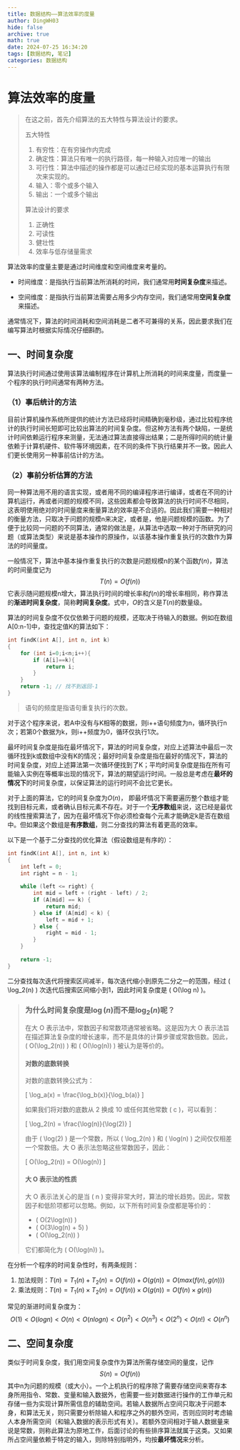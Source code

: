 ```yaml
---
title: 数据结构——算法效率的度量
author: DingWH03
hide: false
archive: true
math: true                  
date: 2024-07-25 16:34:20
tags: [数据结构, 笔记]
categories: 数据结构
---
```

# 算法效率的度量

> 在这之前，首先介绍算法的五大特性与算法设计的要求。
> 
> 五大特性
>
> 1. 有穷性：在有穷操作内完成
> 2. 确定性：算法只有唯一的执行路径，每一种输入对应唯一的输出
> 3. 可行性：算法中描述的操作都是可以通过已经实现的基本运算执行有限次来实现的。
> 4. 输入：零个或多个输入
> 5. 输出：一个或多个输出
>
> 算法设计的要求
>
> 1. 正确性
> 2. 可读性
> 3. 健壮性
> 4. 效率与低存储量需求

算法效率的度量主要是通过时间维度和空间维度来考量的。

- 时间维度：是指执行当前算法所消耗的时间，我们通常用**时间复杂度**来描述。

- 空间维度：是指执行当前算法需要占用多少内存空间，我们通常用**空间复杂度**来描述。

通常情况下，算法的时间消耗和空间消耗是二者不可兼得的关系，因此要求我们在编写算法时根据实际情况仔细斟酌。

## 一、时间复杂度

算法执行时间通过使用该算法编制程序在计算机上所消耗的时间来度量，而度量一个程序的执行时间通常有两种方法。

### （1）事后统计的方法

目前计算机操作系统所提供的统计方法已经将时间精确到毫秒级，通过比较程序统计的执行时间长短即可比较出算法的时间复杂度。但这种方法有两个缺陷，一是统计时间依赖运行程序来测量，无法通过算法直接得出结果；二是所得时间的统计量依赖于计算机硬件、软件等环境因素，在不同的条件下执行结果并不一致。因此人们更长使用另一种事前估计的方法。

### （2）事前分析估算的方法

同一种算法用不用的语言实现，或者用不同的编译程序进行编译，或者在不同的计算机运行，再或者问题的规模不同，这些因素都会导致算法的执行时间不尽相同，这表明使用绝对的时间量度来衡量算法的效率是不合适的。因此我们需要一种相对的衡量方法，只取决于问题的规模n来决定，或者是，他是问题规模的函数。为了便于比较同一问题的不同算法，通常的做法是，从算法中选取一种对于所研究的问题（或算法类型）来说是基本操作的原操作，以该基本操作重复执行的次数作为算法的时间量度。

一般情况下，算法中基本操作重复执行的次数是问题规模n的某个函数$f(n)$，算法的时间量度记为
$$
T(n)=O(f(n))
$$
它表示随问题规模n增大，算法执行时间的增长率和$f(n)$的增长率相同，称作算法的**渐进时间复杂度**，简称**时间复杂度**。式中，$O$的含义是$T(n)$的数量级。

算法的时间复杂度不仅仅依赖于问题的规模，还取决于待输入的数据。例如在数组A[0:n-1]中，查找定值K的算法如下：

```c++
int findK(int A[], int n, int k)
{
	for (int i=0;i<n;i++){
        if (A[i]==k){
            return i;
        }
    }
    return -1; // 找不到返回-1
}
```

> 语句的频度是指语句重复执行的次数。

对于这个程序来说，若A中没有与K相等的数据，则i++语句频度为n，循环执行n次；若第0个数据为k，则i++频度为0，循环仅执行1次。

最坏时间复杂度是指在最坏情况下，算法的时间复杂度，对应上述算法中最后一次循环找到k或数组中没有K的情况；最好时间复杂度是指在最好的情况下，算法的时间复杂度，对应上述算法第一次循环便找到了K；平均时间复杂度是指在所有可能输入实例在等概率出现的情况下，算法的期望运行时间。一般总是考虑在**最坏的情况下**的时间复杂度，以保证算法的运行时间不会比它更长。

对于上面的算法，它的时间复杂度为$O(n)$，	即最坏情况下需要遍历整个数组才能找到目标元素，或者确认目标元素不存在。对于一个**无序数组**来说，这已经是最优的线性搜索算法了，因为在最坏情况下你必须检查每个元素才能确定k是否在数组中。但如果这个数组是**有序数组**，则二分查找的算法有着更高的效率。

以下是一个基于二分查找的优化算法（假设数组是有序的）：

```c++
int findK(int A[], int n, int k)
{
    int left = 0;
    int right = n - 1;
    
    while (left <= right) {
        int mid = left + (right - left) / 2;
        if (A[mid] == k) {
            return mid;
        } else if (A[mid] < k) {
            left = mid + 1;
        } else {
            right = mid - 1;
        }
    }
    
    return -1;
}

```

二分查找每次迭代将搜索区间减半，每次迭代缩小到原先二分之一的范围，经过 \( \log_2(n) \) 次迭代后搜索区间缩小到1，因此时间复杂度是 \( O(\log n) \)。



>### 为什么时间复杂度是$\log(n)$而不是$\log_2(n)$呢？
>
>在大 O 表示法中，常数因子和常数项通常被省略。这是因为大 O 表示法旨在描述算法复杂度的增长速率，而不是具体的计算步骤或常数倍数。因此， \( O(\log_2(n)) \) 和 \( O(\log(n)) \) 被认为是等价的。
>
>#### 对数的底数转换
>
>对数的底数转换公式为：
>
>\[ \log_a(x) = \frac{\log_b(x)}{\log_b(a)} \]
>
>如果我们将对数的底数从 2 换成 10 或任何其他常数 \( c \)，可以看到：
>
>\[ \log_2(n) = \frac{\log(n)}{\log(2)} \]
>
>由于 \( \log(2) \) 是一个常数，所以 \( \log_2(n) \) 和 \( \log(n) \) 之间仅仅相差一个常数倍。大 O 表示法忽略这些常数因子，因此：
>
>\[ O(\log_2(n)) = O(\log(n)) \]
>
>#### 大 O 表示法的性质
>
>大 O 表示法关心的是当 \( n \) 变得非常大时，算法的增长趋势。因此，常数因子和低阶项都可以忽略。例如，以下所有时间复杂度都是等价的：
>
>- \( O(2\log(n)) \)
>- \( O(3\log(n) + 5) \)
>- \( O(\log_2(n)) \)
>
>它们都简化为 \( O(\log(n)) \)。

在分析一个程序的时间复杂性时，有两条规则：

1. 加法规则：$T(n)=T_1(n)+T_2(n)=O(f(n))+O(g(n))=O(max(f(n),g(n)))$
2. 乘法规则：$T(n)=T_1(n) \times T_2(n)=O(f(n)) \times O(g(n))=O(f(n) \times g(n))$

常见的渐进时间复杂度为：
$$
O(1)<O(log n)<O(n)<O(nlogn)<O(n^2)<O(n^3)<O(2^n)<O(n!)<O(n^n)
$$


## 二、空间复杂度

类似于时间复杂度，我们用空间复杂度作为算法所需存储空间的量度，记作
$$
S(n)=O(f(n))
$$
其中n为问题的规模（或大小）。一个上机执行的程序除了需要存储空间来寄存本身所用指令、常数、变量和输入数据外，也需要一些对数据进行操作的工作单元和存储一些为实现计算所需信息的辅助空间。若输人数据所占空间只取决于问题本身，和算法无关，则只需要分析除输人和程序之外的额外空间，否则应同时考虑输人本身所需空间（和输入数据的表示形式有关）。若额外空间相对于输人数据量来说是常数，则称此算法为原地工作，后面讨论的有些排序算法就属于这类。又如果所占空间量依赖于特定的输入，则除特别指明外，均按**最坏情况**来分析。